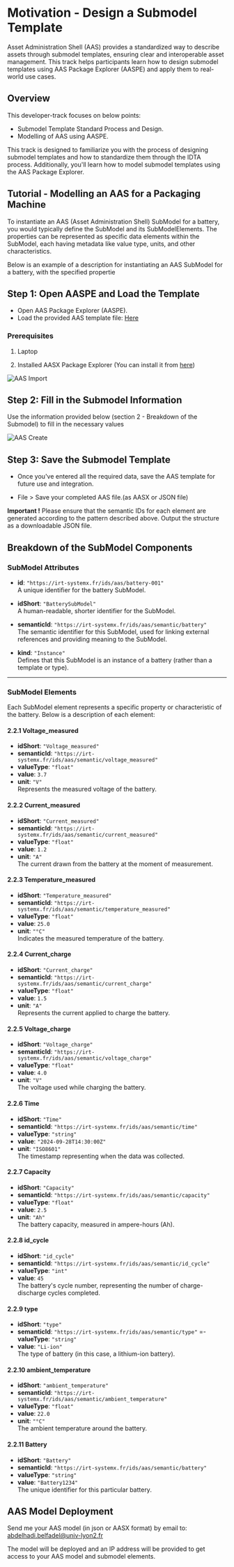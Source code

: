 # Motivation - Design a Submodel Template
Asset Administration Shell (AAS) provides a standardized way to describe assets through submodel templates, ensuring clear and interoperable asset management. 
This track helps participants learn how to design submodel templates using AAS Package Explorer (AASPE) and apply them to real-world use cases. 

## Overview

This developer-track focuses on below points:

- Submodel Template Standard Process and Design.
- Modelling of AAS using AASPE.

This track is designed to familiarize you with the process of designing submodel templates and how to standardize them through the IDTA process. Additionally, you'll learn how to model submodel templates using the AAS Package Explorer.

## Tutorial - Modelling an AAS for a Packaging Machine

To instantiate an AAS (Asset Administration Shell) SubModel for a battery, you would typically define the SubModel and its SubModelElements. The properties can be represented as specific data elements within the SubModel, each having metadata like value type, units, and other characteristics.

Below is an example of a description for instantiating an AAS SubModel for a battery, with the specified propertie


## Step 1: Open AASPE and Load the Template

- Open AAS Package Explorer (AASPE).
- Load the provided AAS template file: [Here](TemplateAAS.aasx)

### Prerequisites

1. Laptop

2. Installed AASX Package Explorer (You can install it from [here](https://github.com/eclipse-aaspe/package-explorer/releases/download/v2024-03-05.alpha/aasx-package-explorer.2024-03-05.alpha.zip))

![AAS Import](../images/image1.png)


## Step 2: Fill in the Submodel Information
Use the information provided below (section 2 - Breakdown of the Submodel) to fill in the necessary values

![AAS Create](../images/image2.png)

## Step 3: Save the Submodel Template
- Once you've entered all the required data, save the AAS template for future use and integration.

- File > Save your completed AAS file.(as AASX or JSON file)

**Important !** Please ensure that the semantic IDs for each element are generated according to the pattern described above. Output the structure as a downloadable JSON file.



## Breakdown of the SubModel Components

### SubModel Attributes

- **id**: `"https://irt-systemx.fr/ids/aas/battery-001"`  
  A unique identifier for the battery SubModel.

- **idShort**: `"BatterySubModel"`  
  A human-readable, shorter identifier for the SubModel.

- **semanticId**: `"https://irt-systemx.fr/ids/aas/semantic/battery"`  
  The semantic identifier for this SubModel, used for linking external references and providing meaning to the SubModel.

- **kind**: `"Instance"`  
  Defines that this SubModel is an instance of a battery (rather than a template or type).

---

### SubModel Elements

Each SubModel element represents a specific property or characteristic of the battery. Below is a description of each element:

#### 2.2.1 **Voltage_measured**
- **idShort**: `"Voltage_measured"`
- **semanticId**: `"https://irt-systemx.fr/ids/aas/semantic/voltage_measured"`
- **valueType**: `"float"`
- **value**: `3.7`
- **unit**: `"V"`  
  Represents the measured voltage of the battery.

#### 2.2.2 **Current_measured**
- **idShort**: `"Current_measured"`
- **semanticId**: `"https://irt-systemx.fr/ids/aas/semantic/current_measured"`
- **valueType**: `"float"`
- **value**: `1.2`
- **unit**: `"A"`  
  The current drawn from the battery at the moment of measurement.

#### 2.2.3 **Temperature_measured**
- **idShort**: `"Temperature_measured"`
- **semanticId**: `"https://irt-systemx.fr/ids/aas/semantic/temperature_measured"`
- **valueType**: `"float"`
- **value**: `25.0`
- **unit**: `"°C"`  
  Indicates the measured temperature of the battery.

#### 2.2.4 **Current_charge**
- **idShort**: `"Current_charge"`
- **semanticId**: `"https://irt-systemx.fr/ids/aas/semantic/current_charge"`
- **valueType**: `"float"`
- **value**: `1.5`
- **unit**: `"A"`  
  Represents the current applied to charge the battery.

#### 2.2.5 **Voltage_charge**
- **idShort**: `"Voltage_charge"`
- **semanticId**: `"https://irt-systemx.fr/ids/aas/semantic/voltage_charge"`
- **valueType**: `"float"`
- **value**: `4.0`
- **unit**: `"V"`  
  The voltage used while charging the battery.

#### 2.2.6 **Time**
- **idShort**: `"Time"`
- **semanticId**: `"https://irt-systemx.fr/ids/aas/semantic/time"`
- **valueType**: `"string"`
- **value**: `"2024-09-28T14:30:00Z"`
- **unit**: `"ISO8601"`  
  The timestamp representing when the data was collected.

#### 2.2.7 **Capacity**
- **idShort**: `"Capacity"`
- **semanticId**: `"https://irt-systemx.fr/ids/aas/semantic/capacity"`
- **valueType**: `"float"`
- **value**: `2.5`
- **unit**: `"Ah"`  
  The battery capacity, measured in ampere-hours (Ah).

#### 2.2.8 **id_cycle**
- **idShort**: `"id_cycle"`
- **semanticId**: `"https://irt-systemx.fr/ids/aas/semantic/id_cycle"`
- **valueType**: `"int"`
- **value**: `45`  
  The battery's cycle number, representing the number of charge-discharge cycles completed.

#### 2.2.9 **type**
- **idShort**: `"type"`
- **semanticId**: `"https://irt-systemx.fr/ids/aas/semantic/type"`
=- **valueType**: `"string"`
- **value**: `"Li-ion"`  
  The type of battery (in this case, a lithium-ion battery).

#### 2.2.10 **ambient_temperature**
- **idShort**: `"ambient_temperature"`
- **semanticId**: `"https://irt-systemx.fr/ids/aas/semantic/ambient_temperature"`
- **valueType**: `"float"`
- **value**: `22.0`
- **unit**: `"°C"`  
  The ambient temperature around the battery.

#### 2.2.11 **Battery**
- **idShort**: `"Battery"`
- **semanticId**: `"https://irt-systemx.fr/ids/aas/semantic/battery"`
- **valueType**: `"string"`
- **value**: `"Battery1234"`  
  The unique identifier for this particular battery.


## AAS Model Deployment

Send me your AAS model (in json or AASX format) by email to: abdelhadi.belfadel@univ-lyon2.fr

The model will be deployed and an IP address will be provided to get access to your AAS model and submodel elements.